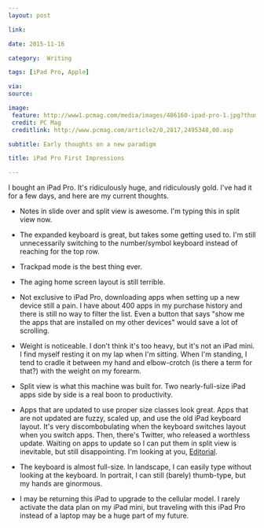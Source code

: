 ```yaml
---
layout: post

link: 

date: 2015-11-16

category:  Writing 

tags: [iPad Pro, Apple]

via: 
source: 

image:
 feature: http://www1.pcmag.com/media/images/486160-ipad-pro-1.jpg?thumb=y
 credit: PC Mag
 creditlink: http://www.pcmag.com/article2/0,2817,2495348,00.asp

subtitle: Early thoughts on a new paradigm

title: iPad Pro First Impressions

---
```


I bought an iPad Pro. It's ridiculously huge, and ridiculously gold. I've had it for a few days, and here are my current thoughts. 

  * Notes in slide over and split view is awesome. I'm typing this in split view now. 

  * The expanded keyboard is great, but takes some getting used to. I'm still unnecessarily switching to the number/symbol keyboard instead of reaching for the top row. 

  * Trackpad mode is the best thing ever. 

<!-- more -->

  * The aging home screen layout is still terrible. 

  * Not exclusive to iPad Pro, downloading apps when setting up a new device still a pain. I have about 400 apps in my purchase history and there is still no way to filter the list. Even a button that says "show me the apps that are installed on my other devices" would save a lot of scrolling. 

  * Weight is noticeable. I don't think it's too heavy, but it's not an iPad mini. I find myself resting it on my lap when I'm sitting. When I'm standing, I tend to cradle it between my hand and elbow-crotch (is there a term for that?) with the weight on my forearm. 

  * Split view is what this machine was built for. Two nearly-full-size iPad apps side by side is a real boon to productivity. 

  * Apps that are updated to use proper size classes look great. Apps that are not updated are fuzzy, scaled up, and use the old iPad keyboard layout. It's very discombobulating when the keyboard switches layout when you switch apps. Then, there's Twitter, who released a worthless update. Waiting on apps to update so I can put them in split view is inevitable, but still disappointing. I'm looking at you, [Editorial][1].

  * The keyboard is almost full-size. In landscape, I can easily type without looking at the keyboard. In portrait, I can still (barely) thumb-type, but my hands are ginormous. 

  * I may be returning this iPad to upgrade to the cellular model. I rarely activate the data plan on my iPad mini, but traveling with this iPad Pro instead of a laptop may be a huge part of my future.
  
  
  [1]: https://itunes.apple.com/us/app/editorial/id673907758?mt=8&uo=4&at=1001l3C5